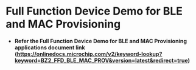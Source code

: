 # Full Function Device Demo for BLE and MAC Provisioning

-   **Refer the Full Function Device Demo for BLE and MAC Provisioning applications document link (https://onlinedocs.microchip.com/v2/keyword-lookup?keyword=BZ2_FFD_BLE_MAC_PROV&version=latest&redirect=true)**